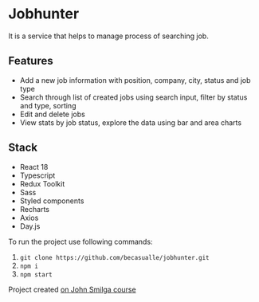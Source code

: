 # Jobhunter

It is a service that helps to manage process of searching job.

## Features

- Add a new job information with position, company, city, status and job type
- Search through list of created jobs using search input, filter by status and type, sorting
- Edit and delete jobs
- View stats by job status, explore the data using bar and area charts

## Stack

- React 18
- Typescript
- Redux Toolkit
- Sass
- Styled components
- Recharts
- Axios
- Day.js

To run the project use following commands:

1. `git clone https://github.com/becasualle/jobhunter.git`
2. `npm i`
3. `npm start`

Project created [on John Smilga course](https://www.udemy.com/course/react-tutorial-and-projects-course/)
